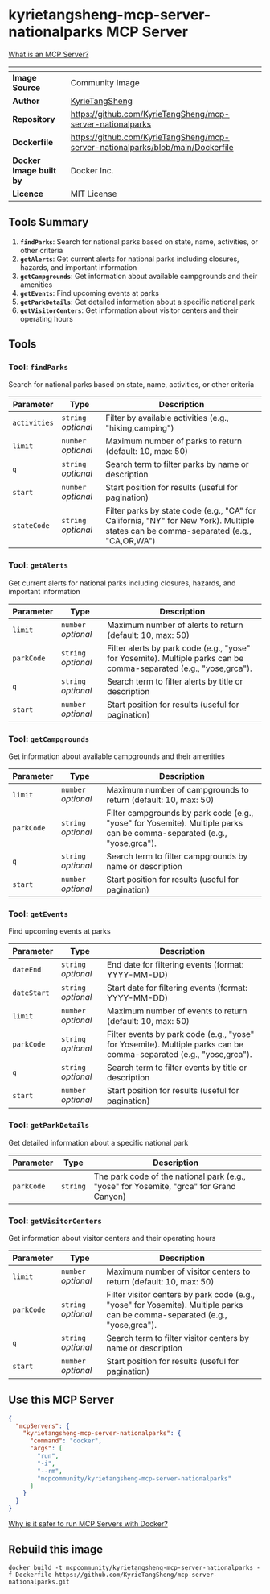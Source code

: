 # kyrietangsheng-mcp-server-nationalparks MCP Server



[What is an MCP Server?](https://www.anthropic.com/news/model-context-protocol)

| <!-- --> | <!-- --> |
|-----------|---------|
| **Image Source** | Community Image |
| **Author** | [KyrieTangSheng](https://github.com/KyrieTangSheng) |
| **Repository** | https://github.com/KyrieTangSheng/mcp-server-nationalparks |
| **Dockerfile** | https://github.com/KyrieTangSheng/mcp-server-nationalparks/blob/main/Dockerfile |
| **Docker Image built by** | Docker Inc. |
| **Licence** | MIT License |

## Tools Summary

 1. **`findParks`**: Search for national parks based on state, name, activities, or other criteria
 1. **`getAlerts`**: Get current alerts for national parks including closures, hazards, and important information
 1. **`getCampgrounds`**: Get information about available campgrounds and their amenities
 1. **`getEvents`**: Find upcoming events at parks
 1. **`getParkDetails`**: Get detailed information about a specific national park
 1. **`getVisitorCenters`**: Get information about visitor centers and their operating hours

## Tools

### Tool: **`findParks`**

Search for national parks based on state, name, activities, or other criteria

| Parameter | Type | Description |
| - | - | - |
| `activities` | `string` *optional* | Filter by available activities (e.g., "hiking,camping") |
| `limit` | `number` *optional* | Maximum number of parks to return (default: 10, max: 50) |
| `q` | `string` *optional* | Search term to filter parks by name or description |
| `start` | `number` *optional* | Start position for results (useful for pagination) |
| `stateCode` | `string` *optional* | Filter parks by state code (e.g., "CA" for California, "NY" for New York). Multiple states can be comma-separated (e.g., "CA,OR,WA") |

### Tool: **`getAlerts`**

Get current alerts for national parks including closures, hazards, and important information

| Parameter | Type | Description |
| - | - | - |
| `limit` | `number` *optional* | Maximum number of alerts to return (default: 10, max: 50) |
| `parkCode` | `string` *optional* | Filter alerts by park code (e.g., "yose" for Yosemite). Multiple parks can be comma-separated (e.g., "yose,grca"). |
| `q` | `string` *optional* | Search term to filter alerts by title or description |
| `start` | `number` *optional* | Start position for results (useful for pagination) |

### Tool: **`getCampgrounds`**

Get information about available campgrounds and their amenities

| Parameter | Type | Description |
| - | - | - |
| `limit` | `number` *optional* | Maximum number of campgrounds to return (default: 10, max: 50) |
| `parkCode` | `string` *optional* | Filter campgrounds by park code (e.g., "yose" for Yosemite). Multiple parks can be comma-separated (e.g., "yose,grca"). |
| `q` | `string` *optional* | Search term to filter campgrounds by name or description |
| `start` | `number` *optional* | Start position for results (useful for pagination) |

### Tool: **`getEvents`**

Find upcoming events at parks

| Parameter | Type | Description |
| - | - | - |
| `dateEnd` | `string` *optional* | End date for filtering events (format: YYYY-MM-DD) |
| `dateStart` | `string` *optional* | Start date for filtering events (format: YYYY-MM-DD) |
| `limit` | `number` *optional* | Maximum number of events to return (default: 10, max: 50) |
| `parkCode` | `string` *optional* | Filter events by park code (e.g., "yose" for Yosemite). Multiple parks can be comma-separated (e.g., "yose,grca"). |
| `q` | `string` *optional* | Search term to filter events by title or description |
| `start` | `number` *optional* | Start position for results (useful for pagination) |

### Tool: **`getParkDetails`**

Get detailed information about a specific national park

| Parameter | Type | Description |
| - | - | - |
| `parkCode` | `string` | The park code of the national park (e.g., "yose" for Yosemite, "grca" for Grand Canyon) |

### Tool: **`getVisitorCenters`**

Get information about visitor centers and their operating hours

| Parameter | Type | Description |
| - | - | - |
| `limit` | `number` *optional* | Maximum number of visitor centers to return (default: 10, max: 50) |
| `parkCode` | `string` *optional* | Filter visitor centers by park code (e.g., "yose" for Yosemite). Multiple parks can be comma-separated (e.g., "yose,grca"). |
| `q` | `string` *optional* | Search term to filter visitor centers by name or description |
| `start` | `number` *optional* | Start position for results (useful for pagination) |

## Use this MCP Server

```json
{
  "mcpServers": {
    "kyrietangsheng-mcp-server-nationalparks": {
      "command": "docker",
      "args": [
        "run",
        "-i",
        "--rm",
        "mcpcommunity/kyrietangsheng-mcp-server-nationalparks"
      ]
    }
  }
}
```

[Why is it safer to run MCP Servers with Docker?](https://www.docker.com/blog/the-model-context-protocol-simplifying-building-ai-apps-with-anthropic-claude-desktop-and-docker/)

## Rebuild this image

```console
docker build -t mcpcommunity/kyrietangsheng-mcp-server-nationalparks -f Dockerfile https://github.com/KyrieTangSheng/mcp-server-nationalparks.git
```

